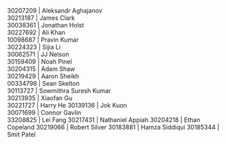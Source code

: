 30207209 | Aleksandr Aghajanov  
30213187 | James Clark  
30038361 | Jonathan Holst  
30227692 | Ali Khan  
10098687 | Pravin Kumar  
30224323 | Sijia Li  
30062571 | JJ Nelson  
30159409 | Noah Pinel  
30204315 | Adam Shaw  
30219429 | Aaron Sheikh  
00334798 | Sean Skelton  
30113727 | Sowmithra Suresh Kumar  
30213935 | Xiaofan Gu   
30221727 | Harry He 
30139136 | Jok Kuon  
30071699 | Connor Gavlin    
33208825 | Lei Fang 
30217431 | Nathaniel Appiah 
30204218 | Ethan Copeland 
30219066 | Robert Silver 
30183881 | Hamza Siddiqui 
30185344 | Smit Patel 